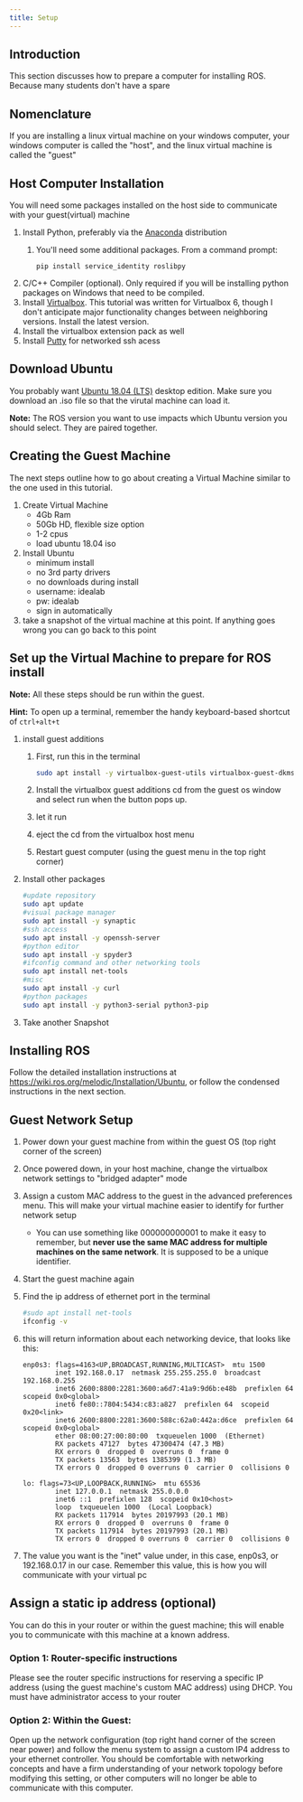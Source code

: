 ```yaml
---
title: Setup
---
```


## Introduction

This section discusses how to prepare a computer for installing ROS.  Because many students don't have a spare

## Nomenclature

If you are installing a linux virtual machine on your windows computer, your windows computer is called the "host", and the linux virtual machine is called the "guest"

## Host Computer Installation

You will need some packages installed on the host side to communicate with your guest(virtual) machine

1. Install Python, preferably via the [Anaconda](https://www.anaconda.com/products/individual) distribution
    1. You'll need some additional packages.  From a command prompt:

        ```
        pip install service_identity roslibpy
        ```
1. C/C++ Compiler (optional).  Only required if you will be installing python packages on Windows that need to be compiled.
1. Install [Virtualbox](https://www.virtualbox.org/).  This tutorial was written for Virtualbox 6, though I don't anticipate major functionality changes between neighboring versions.  Install the latest version.
1. Install the virtualbox extension pack as well
1. Install [Putty](https://www.chiark.greenend.org.uk/~sgtatham/putty/latest.html) for networked ssh acess

## Download Ubuntu

You probably want [Ubuntu 18.04 (LTS)](http://releases.ubuntu.com/18.04.4/) desktop edition.  Make sure you download an .iso file so that the virutal machine can load it.

**Note:** The ROS version you want to use impacts which Ubuntu version you should select.  They are paired together.

## Creating the Guest Machine

The next steps outline how to go about creating a Virtual Machine similar to the one used in this tutorial.

1. Create Virtual Machine
    * 4Gb Ram
    * 50Gb HD, flexible size option
    * 1-2 cpus
    * load ubuntu 18.04 iso
1. Install Ubuntu
    * minimum install
    * no 3rd party drivers
    * no downloads during install
    * username: idealab
    * pw: idealab
    * sign in automatically
1. take a snapshot of the virtual machine at this point.  If anything goes wrong you can go back to this point

## Set up the Virtual Machine to prepare for ROS install

**Note:** All these steps should be run within the guest.

**Hint:** To open up a terminal, remember the handy keyboard-based shortcut of ```ctrl+alt+t```


1. install guest additions
    1. First, run this in the terminal

        ```bash
        sudo apt install -y virtualbox-guest-utils virtualbox-guest-dkms
        ```
    1. Install the virtualbox guest additions cd from the guest os window and select run when the button pops up.
    1. let it run
    1. eject the cd from the virtualbox host menu
    1. Restart guest computer (using the guest menu in the top right corner)

1. Install other packages

    ```bash
    #update repository
    sudo apt update
    #visual package manager
    sudo apt install -y synaptic
    #ssh access
    sudo apt install -y openssh-server
    #python editor
    sudo apt install -y spyder3
    #ifconfig command and other networking tools
    sudo apt install net-tools
    #misc
    sudo apt install -y curl
  	#python packages
  	sudo apt install -y python3-serial python3-pip
    ```

1. Take another Snapshot

## Installing ROS

Follow the detailed installation instructions at <https://wiki.ros.org/melodic/Installation/Ubuntu>, or follow the  condensed instructions in the next section.

## Guest Network Setup

1. Power down your guest machine from within the guest OS (top right corner of the screen)
1. Once powered down, in your host machine, change the virtualbox network settings to "bridged adapter" mode
1. Assign a custom MAC address to the guest in the advanced preferences menu.  This will make your virtual machine easier to identify for further network setup
    * You can use something like 000000000001 to make it easy to remember, but **never use the same MAC address for multiple machines on the same network**.  It is supposed to be a unique identifier.
1. Start the guest machine again
1. Find the ip address of ethernet port in the terminal

    ```bash
    #sudo apt install net-tools
    ifconfig -v
    ```

1. this will return information about each networking device, that looks like this:

    ```
    enp0s3: flags=4163<UP,BROADCAST,RUNNING,MULTICAST>  mtu 1500
            inet 192.168.0.17  netmask 255.255.255.0  broadcast 192.168.0.255
            inet6 2600:8800:2281:3600:a6d7:41a9:9d6b:e48b  prefixlen 64  scopeid 0x0<global>
            inet6 fe80::7804:5434:c83:a827  prefixlen 64  scopeid 0x20<link>
            inet6 2600:8800:2281:3600:588c:62a0:442a:d6ce  prefixlen 64  scopeid 0x0<global>
            ether 08:00:27:00:80:00  txqueuelen 1000  (Ethernet)
            RX packets 47127  bytes 47300474 (47.3 MB)
            RX errors 0  dropped 0  overruns 0  frame 0
            TX packets 13563  bytes 1385399 (1.3 MB)
            TX errors 0  dropped 0 overruns 0  carrier 0  collisions 0

    lo: flags=73<UP,LOOPBACK,RUNNING>  mtu 65536
            inet 127.0.0.1  netmask 255.0.0.0
            inet6 ::1  prefixlen 128  scopeid 0x10<host>
            loop  txqueuelen 1000  (Local Loopback)
            RX packets 117914  bytes 20197993 (20.1 MB)
            RX errors 0  dropped 0  overruns 0  frame 0
            TX packets 117914  bytes 20197993 (20.1 MB)
            TX errors 0  dropped 0 overruns 0  carrier 0  collisions 0
    ```

1. The value you want is the "inet" value under, in this case, enp0s3, or 192.168.0.17 in our case.  Remember this value, this is how you will communicate with your virtual pc

## Assign a static ip address (optional)

You can do this in your router or within the guest machine; this will enable you to communicate with this machine at a known address.

### Option 1: Router-specific instructions

Please see the router specific instructions for reserving a specific IP address (using the guest machine's custom MAC address) using DHCP.  You must have administrator access to your router

### Option 2: Within the Guest:

Open up the network configuration (top right hand corner of the screen near power) and follow the menu system to assign a custom IP4 address to your ethernet controller.  You should be comfortable with networking concepts and have a firm understanding of your network topology before modifying this setting, or other computers will no longer be able to communicate with this computer.
